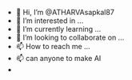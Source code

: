 - 👋 Hi, I’m @ATHARVAsapkal87
- 👀 I’m interested in ...
- 🌱 I’m currently learning ...
- 💞️ I’m looking to collaborate on ...
- 📫 How to reach me ...
- 📫 can anyone to make AI
- 

<!---
ATHARVAsapkal87/ATHARVAsapkal87 is a ✨ special ✨ repository because its `README.md` (this file) appears on your GitHub profile.
You can click the Preview link to take a look at your changes.
--->
